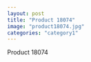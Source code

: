 ```yaml
---
layout: post
title: "Product 18074"
image: "product18074.jpg"
categories: "category1"
---
```

Product 18074

